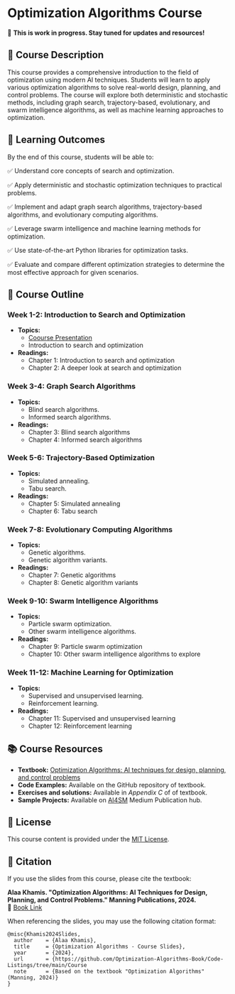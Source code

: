 # Optimization Algorithms Course

📌 **This is work in progress. Stay tuned for updates and resources!**  

## 📖 Course Description
This course provides a comprehensive introduction to the field of optimization using modern AI techniques. Students will learn to apply various optimization algorithms to solve real-world design, planning, and control problems. The course will explore both deterministic and stochastic methods, including graph search, trajectory-based, evolutionary, and swarm intelligence algorithms, as well as machine learning approaches to optimization.

## 🎯 Learning Outcomes
By the end of this course, students will be able to:

✅ Understand core concepts of search and optimization.

✅ Apply deterministic and stochastic optimization techniques to practical problems.

✅ Implement and adapt graph search algorithms, trajectory-based algorithms, and evolutionary computing algorithms.

✅ Leverage swarm intelligence and machine learning methods for optimization.

✅ Use state-of-the-art Python libraries for optimization tasks.

✅ Evaluate and compare different optimization strategies to determine the most effective approach for given scenarios.

## 📑 Course Outline

### Week 1-2: Introduction to Search and Optimization
- **Topics:** 
  - [Coourse Presentation](https://github.com/Optimization-Algorithms-Book/Code-Listings/blob/main/Course/L1-Course%20Presentation.pptx)
  - Introduction to search and optimization
- **Readings:** 
  - Chapter 1: Introduction to search and optimization
  - Chapter 2: A deeper look at search and optimization

### Week 3-4: Graph Search Algorithms
- **Topics:** 
  - Blind search algorithms.
  - Informed search algorithms.
- **Readings:** 
  - Chapter 3: Blind search algorithms
  - Chapter 4: Informed search algorithms

### Week 5-6: Trajectory-Based Optimization
- **Topics:** 
  - Simulated annealing.
  - Tabu search.
- **Readings:** 
  - Chapter 5: Simulated annealing
  - Chapter 6: Tabu search

### Week 7-8: Evolutionary Computing Algorithms
- **Topics:** 
  - Genetic algorithms.
  - Genetic algorithm variants.
- **Readings:** 
  - Chapter 7: Genetic algorithms
  - Chapter 8: Genetic algorithm variants

### Week 9-10: Swarm Intelligence Algorithms
- **Topics:** 
  - Particle swarm optimization.
  - Other swarm intelligence algorithms.
- **Readings:** 
  - Chapter 9: Particle swarm optimization
  - Chapter 10: Other swarm intelligence algorithms to explore

### Week 11-12: Machine Learning for Optimization
- **Topics:** 
  - Supervised and unsupervised learning.
  - Reinforcement learning.
- **Readings:** 
  - Chapter 11: Supervised and unsupervised learning
  - Chapter 12: Reinforcement learning

## 📚 Course Resources
- **Textbook:** [Optimization Algorithms: AI techniques for design, planning, and control problems](https://www.manning.com/books/optimization-algorithms)
- **Code Examples:** Available on the GitHub repository of textbook.
- **Exercises and solutions:** Available in *Appendix C* of of textbook.
- **Sample Projects:** Available on [AI4SM](https://medium.com/ai4sm) Medium Publication hub.

## 📜 License
This course content is provided under the [MIT License](https://github.com/Optimization-Algorithms-Book/Code-Listings/blob/main/LICENSE).

## 🔖 Citation  

If you use the slides from this course, please cite the textbook:  

**Alaa Khamis. "Optimization Algorithms: AI Techniques for Design, Planning, and Control Problems." Manning Publications, 2024.**  
📖 [Book Link](https://www.manning.com/books/optimization-algorithms)  

When referencing the slides, you may use the following citation format:  

```
@misc{Khamis2024Slides,
  author    = {Alaa Khamis},
  title     = {Optimization Algorithms - Course Slides},
  year      = {2024},
  url       = {https://github.com/Optimization-Algorithms-Book/Code-Listings/tree/main/Course  
  note      = {Based on the textbook "Optimization Algorithms" (Manning, 2024)}
}
```

